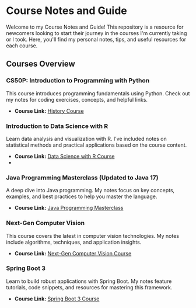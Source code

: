 # Course Notes and Guide

Welcome to my Course Notes and Guide! This repository is a resource for newcomers looking to start their journey in the courses I'm currently taking or I took. Here, you'll find my personal notes, tips, and useful resources for each course.

## Courses Overview


### CS50P: Introduction to Programming with Python
This course introduces programming fundamentals using Python. Check out my notes for coding exercises, concepts, and helpful links.
- **Course Link:** [History Course](https://cs50.harvard.edu/python/2022/)

### Introduction to Data Science with R
Learn data analysis and visualization with R. I’ve included notes on statistical methods and practical applications based on the course content.
- **Course Link:** [Data Science with R Course](https://www.btkakademi.gov.tr/portal/course/r-ile-veri-bilimine-giris-13050)
- 
### Java Programming Masterclass (Updated to Java 17)
A deep dive into Java programming. My notes focus on key concepts, examples, and best practices to help you master the language.
- **Course Link:** [Java Programming Masterclass](https://www.udemy.com/course/java-the-complete-java-developer-course/)


### Next-Gen Computer Vision
This course covers the latest in computer vision technologies. My notes include algorithms, techniques, and application insights.
- **Course Link:** [Next-Gen Computer Vision Course](https://www.udemy.com/course/modern-computer-vision/)

### Spring Boot 3
Learn to build robust applications with Spring Boot. My notes feature tutorials, code snippets, and resources for mastering this framework.
- **Course Link:** [Spring Boot 3 Course](https://www.udemy.com/course/spring-5-with-spring-boot-2/)


